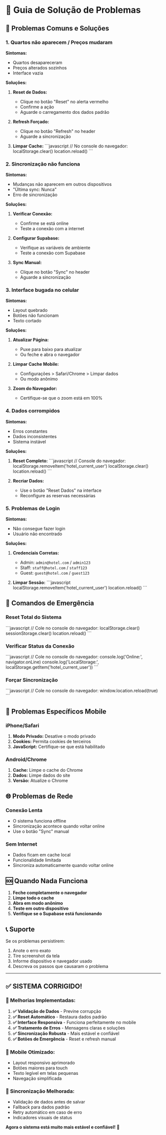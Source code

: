 # 🔧 Guia de Solução de Problemas

## 🚨 Problemas Comuns e Soluções

### 1. **Quartos não aparecem / Preços mudaram**

**Sintomas:**
- Quartos desapareceram
- Preços alterados sozinhos
- Interface vazia

**Soluções:**
1. **Reset de Dados:**
   - Clique no botão "Reset" no alerta vermelho
   - Confirme a ação
   - Aguarde o carregamento dos dados padrão

2. **Refresh Forçado:**
   - Clique no botão "Refresh" no header
   - Aguarde a sincronização

3. **Limpar Cache:**
   \`\`\`javascript
   // No console do navegador:
   localStorage.clear()
   location.reload()
   \`\`\`

### 2. **Sincronização não funciona**

**Sintomas:**
- Mudanças não aparecem em outros dispositivos
- "Última sync: Nunca"
- Erro de sincronização

**Soluções:**
1. **Verificar Conexão:**
   - Confirme se está online
   - Teste a conexão com a internet

2. **Configurar Supabase:**
   - Verifique as variáveis de ambiente
   - Teste a conexão com Supabase

3. **Sync Manual:**
   - Clique no botão "Sync" no header
   - Aguarde a sincronização

### 3. **Interface bugada no celular**

**Sintomas:**
- Layout quebrado
- Botões não funcionam
- Texto cortado

**Soluções:**
1. **Atualizar Página:**
   - Puxe para baixo para atualizar
   - Ou feche e abra o navegador

2. **Limpar Cache Mobile:**
   - Configurações > Safari/Chrome > Limpar dados
   - Ou modo anônimo

3. **Zoom do Navegador:**
   - Certifique-se que o zoom está em 100%

### 4. **Dados corrompidos**

**Sintomas:**
- Erros constantes
- Dados inconsistentes
- Sistema instável

**Soluções:**
1. **Reset Completo:**
   \`\`\`javascript
   // Console do navegador:
   localStorage.removeItem('hotel_current_user')
   localStorage.clear()
   location.reload()
   \`\`\`

2. **Recriar Dados:**
   - Use o botão "Reset Dados" na interface
   - Reconfigure as reservas necessárias

### 5. **Problemas de Login**

**Sintomas:**
- Não consegue fazer login
- Usuário não encontrado

**Soluções:**
1. **Credenciais Corretas:**
   - Admin: `admin@hotel.com` / `admin123`
   - Staff: `staff@hotel.com` / `staff123`
   - Guest: `guest@hotel.com` / `guest123`

2. **Limpar Sessão:**
   \`\`\`javascript
   localStorage.removeItem('hotel_current_user')
   location.reload()
   \`\`\`

## 🔧 Comandos de Emergência

### Reset Total do Sistema
\`\`\`javascript
// Cole no console do navegador:
localStorage.clear()
sessionStorage.clear()
location.reload()
\`\`\`

### Verificar Status da Conexão
\`\`\`javascript
// Cole no console do navegador:
console.log('Online:', navigator.onLine)
console.log('LocalStorage:', localStorage.getItem('hotel_current_user'))
\`\`\`

### Forçar Sincronização
\`\`\`javascript
// Cole no console do navegador:
window.location.reload(true)
\`\`\`

## 📱 Problemas Específicos Mobile

### iPhone/Safari
1. **Modo Privado:** Desative o modo privado
2. **Cookies:** Permita cookies de terceiros
3. **JavaScript:** Certifique-se que está habilitado

### Android/Chrome
1. **Cache:** Limpe o cache do Chrome
2. **Dados:** Limpe dados do site
3. **Versão:** Atualize o Chrome

## 🌐 Problemas de Rede

### Conexão Lenta
- O sistema funciona offline
- Sincronização acontece quando voltar online
- Use o botão "Sync" manual

### Sem Internet
- Dados ficam em cache local
- Funcionalidade limitada
- Sincroniza automaticamente quando voltar online

## 🆘 Quando Nada Funciona

1. **Feche completamente o navegador**
2. **Limpe todo o cache**
3. **Abra em modo anônimo**
4. **Teste em outro dispositivo**
5. **Verifique se o Supabase está funcionando**

## 📞 Suporte

Se os problemas persistirem:
1. Anote o erro exato
2. Tire screenshot da tela
3. Informe dispositivo e navegador usado
4. Descreva os passos que causaram o problema

---

## ✅ **SISTEMA CORRIGIDO!**

### **🔧 Melhorias Implementadas:**

1. **✅ Validação de Dados** - Previne corrupção
2. **✅ Reset Automático** - Restaura dados padrão
3. **✅ Interface Responsiva** - Funciona perfeitamente no mobile
4. **✅ Tratamento de Erros** - Mensagens claras e soluções
5. **✅ Sincronização Robusta** - Mais estável e confiável
6. **✅ Botões de Emergência** - Reset e refresh manual

### **📱 Mobile Otimizado:**
- Layout responsivo aprimorado
- Botões maiores para touch
- Texto legível em telas pequenas
- Navegação simplificada

### **🔄 Sincronização Melhorada:**
- Validação de dados antes de salvar
- Fallback para dados padrão
- Retry automático em caso de erro
- Indicadores visuais de status

**Agora o sistema está muito mais estável e confiável!** 🚀
